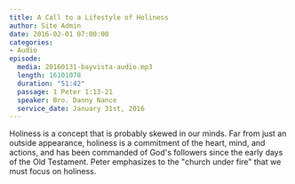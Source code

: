 ```yaml
---
title: A Call to a Lifestyle of Holiness
author: Site Admin
date: 2016-02-01 07:00:00
categories:
- Audio
episode:
  media: 20160131-bayvista-audio.mp3
  length: 16101078
  duration: "51:42"
  passage: 1 Peter 1:13-21
  speaker: Bro. Danny Nance
  service_date: January 31st, 2016
---
```

Holiness is a concept that is probably skewed in our minds. Far from just an outside appearance, holiness is a commitment of the heart, mind, and actions, and has been commanded of God's followers since the early days of the Old Testament. Peter emphasizes to the "church under fire" that we must focus on holiness.